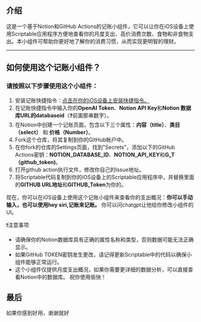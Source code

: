 ## 介绍
这是一个基于Notion和GitHub Actions的记账小组件，它可以让你在iOS设备上使用Scriptable应用程序方便地查看你的月度支出、高价消费次数、食物和非食物支出。本小组件可帮助你更好地了解你的消费习惯，从而实现更明智的理财。

---

## 如何使用这个记账小组件？
### 请按照以下步骤使用这个小组件：

1. 安装记账快捷指令：[点击在你的iOS设备上安装快捷指令。](https://www.icloud.com/shortcuts/899a6c3faa4248adb6934292885d3433)
2. 在记账快捷指令中输入你的**OpenAI Token**、**Notion API Key**和**Notion 数据库URL的databaseid**（❓前面那串数字）。
3. 在Notion中创建一个记账页面，包含以下三个属性：**内容（title）**、**类目（select）** 和 **价格（Number）**。
4. Fork这个仓库，将其复制到你的GitHub帐户中。
5. 在你fork的仓库的Settings页面，找到"Secrets"，添加以下的GitHub Actions密钥：**NOTION_DATABASE_ID**、**NOTION_API_KEY**和**G_T（github_token)**。
6. 打开github action执行文件，修改你自己的Issue地址。
7. 将Scriptable代码复制到你的iOS设备上的Scriptable应用程序中，并替换里面的**GITHUB URL地址**和**GITHUB_Token**为你的。

现在，你可以在iOS设备上使用这个记账小组件来查看你的支出概况：**你可以手动输入，也可以使用hey siri,记账来记账。**
你可以问chatgpt让他给你修改小组件的UI。

❗注意事项
- 请确保你的Notion数据库具有正确的属性名称和类型，否则数据可能无法正确显示。
- 如果GitHub TOKEN密钥发生更改，请记得更新Scriptable中的代码以确保小组件能够正常运行。
- 这个小组件仅提供月度支出概况，如果你需要更详细的数据分析，可以直接查看Notion中的数据库。
祝你使用愉快！

## 最后
如果你感到好用，谢谢就好
